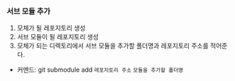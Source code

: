 ### 서브 모듈 추가

1. 모체가 될 레포지토리 생성
2. 서브 모듈이 될 레포지토리 생성
3. 모체가 되는 디렉토리에서 서브 모듈을 추가할 폴더명과 레포지토리 주소를 적어준다.

- 커멘드: git submodule add `레포지토리 주소` `모듈을 추가할 폴더명`
